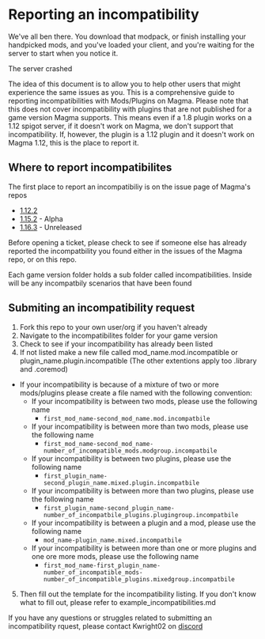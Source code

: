 # Reporting an incompatibility

We've all ben there. You download that modpack, 
or finish installing your handpicked mods, 
and you've loaded your client, and you're waiting for the server to start when you notice it.

The server crashed

The idea of this document is to allow you to help other users that might experience the same issues as you.
This is a comprehensive guide to reporting incompatibilities with Mods/Plugins on Magma.
Please note that this does not cover incompatibility with plugins that are not published for a game version
Magma supports. This means even if a 1.8 plugin works on a 1.12 spigot server, if it doesn't work on Magma, we
don't support that incompatibility. If, however, the plugin is a 1.12 plugin and it doesn't work on Magma 1.12,
this is the place to report it.

## Where to report incompatibilites

The first place to report an incompatibiliy is on the issue page of Magma's repos 
- [1.12.2](https://github.com/magmafoundation/Magma)
- [1.15.2](https://github.com/magmafoundation/Magma-1.15.X) - Alpha
- [1.16.3](https://github.com/magmafoundation/Magma-1.16.X) - Unreleased

Before opening a ticket, please check to see if someone else has already reported the
incompatbility you found either in the issues of the Magma repo, or on this repo.

Each game version folder holds a sub folder called incompatibilities.
Inside will be any incompatbily scenarios that have been found

## Submiting an incompatibility request

1) Fork this repo to your own user/org if you haven't already
2) Navigate to the incompatibilites folder for your game version
3) Check to see if your incompatibility has already been listed
4) If not listed make a new file called mod_name.mod.incompatible or plugin_name.plugin.incompatible (The other extentions apply too .library and .coremod)
  - If your incompatibility is because of a mixture of two or more mods/plugins please create a file named with the following convention:
    - If your incompatibility is between two mods, please use the following name 
        - `first_mod_name-second_mod_name.mod.incompatbile`
    - If your incompatibility is between more than two mods, please use the following name 
        - `first_mod_name-second_mod_name-number_of_incompatible_mods.modgroup.incompatbile`
    - If your incompatibility is between two plugins, please use the following name 
        - `first_plugin_name-second_plugin_name.mixed.plugin.incompatbile`
    - If your incompatibility is between more than two plugins, please use the following name 
        - `first_plugin_name-second_plugin_name-number_of_incompatbile_plugins.plugingroup.incompatbile`
    - If your incompatibility is between a plugin and a mod, please use the following name 
        - `mod_name-plugin_name.mixed.incompatbile`
    - If your incompatibility is between more than one or more plugins and one ore more mods, please use the following name 
        - `first_mod_name-first_plugin_name-number_of_incompatible_mods-number_of_incompatible_plugins.mixedgroup.incompatbile`
5) Then fill out the template for the incompatibility listing. If you don't know what to fill out, please refer to example_incompatibilities.md   

If you have any questions or struggles related to submitting an incompatibility rquest, please contact Kwright02 on [discord](https://discord.gg/jm8vNpX)

    
